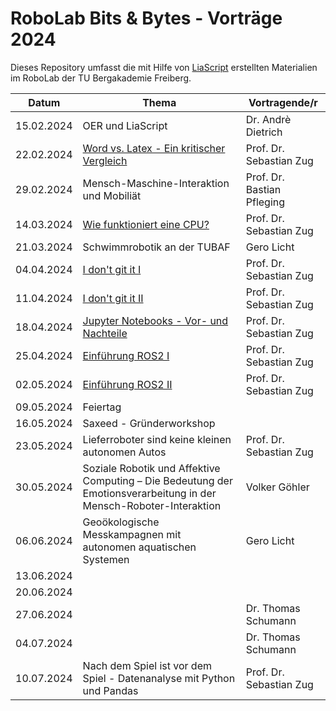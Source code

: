 # RoboLab Bits & Bytes - Vorträge 2024

Dieses Repository umfasst die mit Hilfe von [LiaScript]() erstellten Materialien im RoboLab der TU Bergakademie Freiberg.

| Datum      | Thema                                                                                                                                                                                    | Vortragende/r              |
| ---------- | ---------------------------------------------------------------------------------------------------------------------------------------------------------------------------------------- | -------------------------- |
| 15.02.2024 | OER und LiaScript                                                                                                                                                                        | Dr. Andrè Dietrich         |
| 22.02.2024 | [Word vs. Latex - Ein kritischer Vergleich](https://liascript.github.io/course/?https://raw.githubusercontent.com/SebastianZug/RoboLabVortraege/main/02_LatexUndWord/presentation.md#1)  | Prof. Dr. Sebastian Zug    |
| 29.02.2024 | Mensch-Maschine-Interaktion und Mobiliät                                                                                                                                                 | Prof. Dr. Bastian Pfleging |
| 14.03.2024 | [Wie funktioniert eine CPU?](https://liascript.github.io/course/?https://raw.githubusercontent.com/SebastianZug/RoboLabVortraege/main/04_CPU_Aufbau/presentation.md#1)                   | Prof. Dr. Sebastian Zug    |
| 21.03.2024 | Schwimmrobotik an der TUBAF                                                                                                                                                              | Gero Licht                 |
| 04.04.2024 | [I don't git it I](https://liascript.github.io/course/?https://raw.githubusercontent.com/SebastianZug/RoboLabVortraege/main/06_Git_I/presentation.md#1)                                  | Prof. Dr. Sebastian Zug    |
| 11.04.2024 | [I don't git it II](https://liascript.github.io/course/?https://raw.githubusercontent.com/SebastianZug/RoboLabVortraege/main/07_Git_I/presentation.md#1)                                 | Prof. Dr. Sebastian Zug    |
| 18.04.2024 | [Jupyter Notebooks - Vor- und Nachteile](https://liascript.github.io/course/?https://raw.githubusercontent.com/SebastianZug/RoboLabVortraege/main/08_JupyterNotebooks/presentation.md#1) | Prof. Dr. Sebastian Zug    |
| 25.04.2024 | [Einführung ROS2 I](https://liascript.github.io/course/?https://raw.githubusercontent.com/SebastianZug/RoboLabVortraege/main/09_ROS_I/presentation.md#1)                                 | Prof. Dr. Sebastian Zug    |
| 02.05.2024 | [Einführung ROS2 II](https://liascript.github.io/course/?https://raw.githubusercontent.com/SebastianZug/RoboLabVortraege/main/10_ROS_II/presentation.md#1)                               | Prof. Dr. Sebastian Zug    |
| 09.05.2024 | Feiertag                                                                                                                                                              |                |
| 16.05.2024 | Saxeed - Gründerworkshop                                                                                                                                                               |           |
| 23.05.2024 | Lieferroboter sind keine kleinen autonomen Autos                                                                                                                                                              | Prof. Dr. Sebastian Zug                 |
| 30.05.2024 | Soziale Robotik und Affektive Computing – Die Bedeutung der Emotionsverarbeitung in der Mensch-Roboter-Interaktion                                                                                                                                                         | Volker Göhler                 |
| 06.06.2024 | Geoökologische Messkampagnen mit autonomen aquatischen Systemen                                                                                                                                                             | Gero Licht                 |
| 13.06.2024 |                                                                                                                                                             |               |
| 20.06.2024 |                                                                                                                                                             |               |
| 27.06.2024 |                                                                                                                                                             | Dr. Thomas Schumann              |
| 04.07.2024 |                                                                                                                                                             | Dr. Thomas Schumann              |
| 10.07.2024 | Nach dem Spiel ist vor dem Spiel - Datenanalyse mit Python und Pandas                                                                                       | Prof. Dr. Sebastian Zug  |
